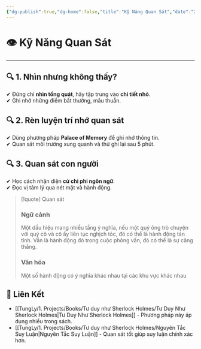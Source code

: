 ```yaml
---
{"dg-publish":true,"dg-home":false,"title":"Kỹ Năng Quan Sát","date":"2025-01-28","tags":["book","books/tu-duy-nhu-sherlock-holmes","#quan-sat"],"permalink":"/tung-ly/1-projects/books/tu-duy-nhu-sherlock-holmes/ky-nang-quan-sat/","dgPassFrontmatter":true,"noteIcon":"","updated":"2025-01-30T09:21:06.546+07:00"}
---
```


# 👁 Kỹ Năng Quan Sát
---

## 🔍 1. Nhìn nhưng không thấy?  
✔ Đừng chỉ **nhìn tổng quát**, hãy tập trung vào **chi tiết nhỏ**.  
✔ Ghi nhớ những điểm bất thường, mâu thuẫn.  

## 🔍 2. Rèn luyện trí nhớ quan sát  
✔ Dùng phương pháp **Palace of Memory** để ghi nhớ thông tin.  
✔ Quan sát môi trường xung quanh và thử ghi lại sau 5 phút.  

## 🔍 3. Quan sát con người  
✔ Học cách nhận diện **cử chỉ phi ngôn ngữ**.  
✔ Đọc vị tâm lý qua nét mặt và hành động.  

> [!quote]  Quan sát 
> ### Ngữ cảnh
> 	Một dấu hiệu mang nhiều tầng ý nghĩa, nếu một quý ông trò chuyện với quý cô và cô ấy liên tục nghịch tóc, đó có thể là hành động tán tỉnh. Vẫn là hành động đó trong cuộc phỏng vấn, đó có thể là sự căng thẳng.
> ### Văn hóa
> 	Một số hành động có ý nghĩa khác nhau tại các khu vực khác nhau
> 

## 🔗 Liên Kết  
- [[TungLy/1. Projects/Books/Tư duy như Sherlock Holmes/Tư Duy Như Sherlock Holmes\|Tư Duy Như Sherlock Holmes]] - Phương pháp này áp dụng nhiều trong sách.  
- [[TungLy/1. Projects/Books/Tư duy như Sherlock Holmes/Nguyên Tắc Suy Luận\|Nguyên Tắc Suy Luận]] - Quan sát tốt giúp suy luận chính xác hơn.  
